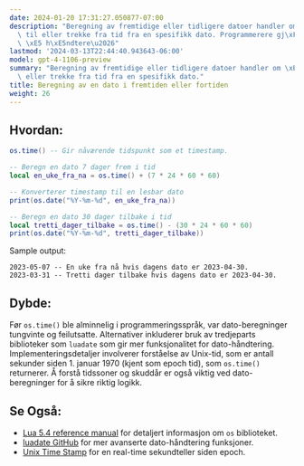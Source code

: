 ```yaml
---
date: 2024-01-20 17:31:27.050877-07:00
description: "Beregning av fremtidige eller tidligere datoer handler om \xE5 legge\
  \ til eller trekke fra tid fra en spesifikk dato. Programmerere gj\xF8r dette for\
  \ \xE5 h\xE5ndtere\u2026"
lastmod: '2024-03-13T22:44:40.943643-06:00'
model: gpt-4-1106-preview
summary: "Beregning av fremtidige eller tidligere datoer handler om \xE5 legge til\
  \ eller trekke fra tid fra en spesifikk dato."
title: Beregning av en dato i fremtiden eller fortiden
weight: 26
---
```


## Hvordan:
```Lua
os.time() -- Gir nåværende tidspunkt som et timestamp.

-- Beregn en dato 7 dager frem i tid
local en_uke_fra_na = os.time() + (7 * 24 * 60 * 60)

-- Konverterer timestamp til en lesbar dato
print(os.date("%Y-%m-%d", en_uke_fra_na))

-- Beregn en dato 30 dager tilbake i tid
local tretti_dager_tilbake = os.time() - (30 * 24 * 60 * 60)
print(os.date("%Y-%m-%d", tretti_dager_tilbake))
```

Sample output:
```
2023-05-07 -- En uke fra nå hvis dagens dato er 2023-04-30.
2023-03-31 -- Tretti dager tilbake hvis dagens dato er 2023-04-30.
```

## Dybde:
Før `os.time()` ble alminnelig i programmeringsspråk, var dato-beregninger tungvinte og feilutsatte. Alternativer inkluderer bruk av tredjeparts biblioteker som `luadate` som gir mer funksjonalitet for dato-håndtering. Implementeringsdetaljer involverer forståelse av Unix-tid, som er antall sekunder siden 1. januar 1970 (kjent som epoch tid), som `os.time()` returnerer. Å forstå tidssoner og skuddår er også viktig ved dato-beregninger for å sikre riktig logikk.

## Se Også:
- [Lua 5.4 reference manual](https://www.lua.org/manual/5.4/) for detaljert informasjon om `os` biblioteket.
- [luadate GitHub](https://github.com/Tieske/date) for mer avanserte dato-håndtering funksjoner.
- [Unix Time Stamp](https://www.unixtimestamp.com/) for en real-time sekundteller siden epoch.
